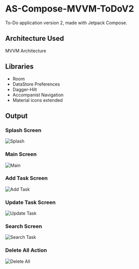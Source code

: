 # AS-Compose-MVVM-ToDoV2
To-Do application version 2, made with Jetpack Compose.

## Architecture Used
MVVM Architecture

## Libraries
- Room
- DataStore Preferences
- Dagger-Hilt
- Accompanist Navigation
- Material icons extended

## Output
 ### Splash Screen
![Splash](Images/Splash_Screen.jpg)

 ### Main Screen
![Main](Images/Main_Screen.jpg)

 ### Add Task Screen
![Add Task](Images/Add_Task_Screen.jpg)

 ### Update Task Screen
![Update Task](Images/Update_Task_Screen.jpg)

 ### Search Screen
![Search Task](Images/Search_Screen.jpg)

 ### Delete All Action
![Delete All](Images/Delete_All_Action.jpg)

